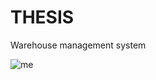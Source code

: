 # THESIS
Warehouse management system

![me](https://github.com/HungMechatronics/THESIS/blob/Demo/Demo.gif)
